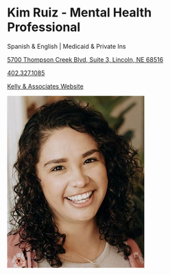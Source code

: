 # Kim Ruiz - Mental Health Professional

Spanish & English | Medicaid & Private Ins

[5700 Thompson Creek Blvd, Suite 3, Lincoln, NE 68516](https://www.google.com/maps/place/Kelly+and+Associates+Therapeutic+Services,+LLC/@40.7364423,-96.645355,17z/data=!3m1!4b1!4m6!3m5!1s0x87969789859b4623:0x4b74f06a5041016a!8m2!3d40.7364423!4d-96.6427801!16s%2Fg%2F11l75cpw2q?entry=ttu&g_ep=EgoyMDI1MDMxMC4wIKXMDSoASAFQAw%3D%3D)

[402.327.1085](tel:4023271085)

[Kelly & Associates Website](https://www.kellyandassociatestherapy.com/kimruiz)

![picture](./markdown/resources/images/kRuiz.jpeg)
